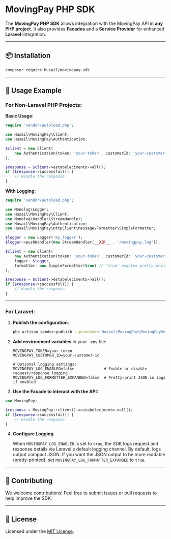 # MovingPay PHP SDK
The **MovingPay PHP SDK** allows integration with the MovingPay API in **any PHP project**. It also provides **Facades** and a **Service Provider** for enhanced **Laravel** integration.

---

## 📦 Installation
```bash
composer require husail/movingpay-sdk
```

---

## 🔧 Usage Example

### **For Non-Laravel PHP Projects:**
**Basic Usage:**
```php
require 'vendor/autoload.php';

use Husail\MovingPay\Client;
use Husail\MovingPay\Authentication;

$client = new Client(
    new Authentication(token: 'your-token', customerId: 'your-customer-id')
);

$response = $client->estabelecimento->all();
if ($response->successful()) {
    // Handle the response
}
```
**With Logging:**
```php
require 'vendor/autoload.php';

use Monolog\Logger;
use Husail\MovingPay\Client;
use Monolog\Handler\StreamHandler;
use Husail\MovingPay\Authentication;
use Husail\MovingPay\HttpClient\Message\Formatter\SimpleFormatter;

$logger = new Logger('my_logger');
$logger->pushHandler(new StreamHandler(__DIR__ . '/movingpay.log'));

$client = new Client(
    new Authentication(token: 'your-token', customerId: 'your-customer-id'),
    logger: $logger,
    formatter: new SimpleFormatter(true) // 'true' enables pretty-printed JSON logs
);

$response = $client->estabelecimento->all();
if ($response->successful()) {
    // Handle the response
}
```

---

### **For Laravel:**

1. **Publish the configuration**:
   ```bash
   php artisan vendor:publish --provider="Husail\MovingPay\MovingPayServiceProvider"
   ```

2. **Add environment variables** in your `.env` file:
   ```env
   MOVINGPAY_TOKEN=your-token
   MOVINGPAY_CUSTOMER_ID=your-customer-id
   
   # Optional logging settings:
   MOVINGPAY_LOG_ENABLED=false             # Enable or disable request/response logging
   MOVINGPAY_LOG_FORMATTER_EXPANDED=false  # Pretty-print JSON in logs if enabled
   ```

3. **Use the Facade to interact with the API:**
```php
use MovingPay;

$response = MovingPay::client()->estabelecimento->all();
if ($response->successful()) {
    // Handle the response
}
```

4. **Configure Logging**
    
   When `MOVINGPAY_LOG_ENABLED` is set to `true`, the SDK logs request and response details via Laravel's default logging channel. By default, logs output compact JSON. If you want the JSON output to be more readable (pretty-printed), set `MOVINGPAY_LOG_FORMATTER_EXPANDED` to `true`.

---

## 🤝 Contributing
We welcome contributions! Feel free to submit issues or pull requests to help improve the SDK.

---

## 📜 License
Licensed under the [MIT License](LICENSE.md).
